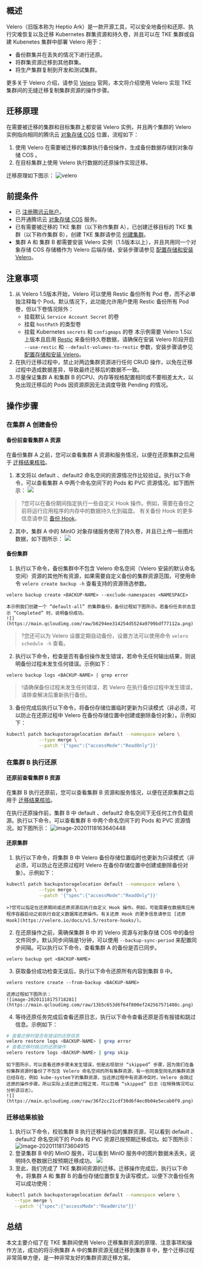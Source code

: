 ## 概述

Velero（旧版本称为 Heptio Ark）是一款开源工具，可以安全地备份和还原、执行灾难恢复以及迁移 Kubernetes 群集资源和持久卷，并且可以在 TKE 集群或自建 Kubenetes 集群中部署 Velero 用于：
- 备份群集并在丢失的情况下进行还原。
- 将群集资源迁移到其他群集。
- 将生产集群复制到开发和测试集群。

更多关于 Velero 介绍，请参见 [Velero](https://velero.io/) 官网，本文将介绍使用 Velero 实现 TKE 集群间的无缝迁移复制集群资源的操作步骤。


## 迁移原理

在需要被迁移的集群和目标集群上都安装 Velero 实例，并且两个集群的 Velero 实例指向相同的腾讯云 [对象存储 COS](https://cloud.tencent.com/document/product/436) 位置，流程如下：
1. 使用 Velero 在需要被迁移的集群执行备份操作，生成备份数据存储到对象存储 COS 。
2. 在目标集群上使用 Velero 执行数据的还原操作实现迁移。

迁移原理如下图示：
![velero](https://main.qcloudimg.com/raw/61a9cfc9067555df1494fe1f48add278.jpg)



## 前提条件

- 已 [注册腾讯云账户](https://cloud.tencent.com/register)。
- 已开通腾讯云 [对象存储 COS](https://console.cloud.tencent.com/cos5) 服务。
- 已有需要被迁移的 TKE 集群（以下称作集群 A），已创建迁移目标的 TKE 集群（以下称作集群 B），创建 TKE 集群请参见 [创建集群](https://cloud.tencent.com/document/product/457/32189)。
- 集群 A 和 集群 B 都需要安装 Velero 实例（1.5版本以上），并且共用同一个对象存储 COS 存储桶作为 Velero 后端存储，安装步骤请参见 [配置存储和安装 Velero](https://cloud.tencent.com/document/product/457/50122#.E9.85.8D.E7.BD.AE.E5.AD.98.E5.82.A8)。



## 注意事项

1. 从 Velero 1.5版本开始，Velero 可以使用 Restic 备份所有 Pod 卷，而不必单独注释每个 Pod。默认情况下，此功能允许用户使用 Restic 备份所有 Pod 卷，但以下卷情况除外：
   - 挂载默认 `Service Account Secret` 的卷
   - 挂载 `hostPath` 的类型卷
   - 挂载 Kubernetes `secrets` 和 `configmaps` 的卷
本示例需要 Velero 1.5以上版本且启用 [Restic](https://velero.io/docs/v1.5/restic/) 来备份持久卷数据，请确保在安装 Velero 阶段开启 `--use-restic` 和 `--default-volumes-to-restic` 参数，安装步骤请参见 [配置存储和安装 Velero](https://cloud.tencent.com/document/product/457/50122#.E9.85.8D.E7.BD.AE.E5.AD.98.E5.82.A8)。
2. 在执行迁移过程中，禁止对两边集群资源进行任何 CRUD 操作，以免在迁移过程中造成数据差异，导致最终迁移后的数据不一致。 
3. 尽量保证集群 A 和集群 B 的CPU、内存等规格配置相同或不要相差太大，以免出现迁移后的 Pods 因资源原因无法调度导致 Pending 的情况。


## 操作步骤

### 在集群 A 创建备份



#### 备份前查看集群 A 资源


在备份集群 A 之前，您可以查看集群 A 资源和服务情况，以便在还原集群之后用于 [迁移结果核验](#.E8.BF.81.E7.A7.BB.E7.BB.93.E6.9E.9C.E6.A0.B8.E9.AA.8C)。

1. 本文将以 default 、default2 命名空间的资源情况作比较验证。执行以下命令，可以查看集群 A 中两个命名空间下的 Pods 和 PVC 资源情况。如下图所示：
![](https://main.qcloudimg.com/raw/f5c455c011d88bbfeac344d1dc51fbfd.png)
>?您可以在备份期间指定执行一些自定义 Hook 操作。例如，需要在备份之前将运行应用程序的内存中的数据持久化到磁盘。 有关备份 Hook 的更多信息请参见 [备份 Hook](https://velero.io/docs/v1.5/backup-hooks/)。
2. 其中，集群 A 中的 MinIO 对象存储服务使用了持久卷，并且已上传一些图片数据，如下图所示：
![](https://main.qcloudimg.com/raw/b1260153686533a1384e2686ffe03fd1.png)

#### 备份集群

1. 执行以下命令，备份集群中不包含 Velero 命名空间（Velero 安装的默认命名空间）资源的其他所有资源，如果需要自定义备份的集群资源范围，可使用命令 `velero create backup -h` 查看支持的资源筛选参数。
```fallback
velero backup create <BACKUP-NAME> --exclude-namespaces <NAMESPACE>
```
	本示例我们创建一个 “default-all” 的集群备份，备份过程如下图所示。若备份任务状态显示 “Completed” 时，说明备份成功。
	![](https://main.qcloudimg.com/raw/b6294ee314254d5524a9799bdf77112a.png)
>?您还可以为 Velero 设置定期自动备份，设置方法可以使用命令 `velero schedule -h`  查看。
2. 执行以下命令，检查是否有备份操作发生错误，若命令无任何输出结果，则说明备份过程未发生任何错误。示例如下：
```
velero backup logs <BACKUP-NAME> | grep error
```
>!请确保备份过程未发生任何错误，若 Velero 在执行备份过程中发生错误，请排查解决后重新执行备份。
3. 备份完成后执行以下命令，将备份存储位置临时更新为只读模式（非必须，可以防止在还原过程中 Velero 在备份存储位置中创建或删除备份对象）。示例如下：
```bash
kubectl patch backupstoragelocation default --namespace velero \
			--type merge \
			--patch '{"spec":{"accessMode":"ReadOnly"}}'
```

### 在集群 B 执行还原

#### 还原前查看集群 B 资源

在集群 B 执行还原前，您可以查看集群 B 资源和服务情况，以便在还原集群之后用于 [迁移结果核验](#.E8.BF.81.E7.A7.BB.E7.BB.93.E6.9E.9C.E6.A0.B8.E9.AA.8C)。


在执行还原操作前，集群 B 中 default 、default2 命名空间下无任何工作负载资源。执行以下命令，可以查看集群 B 中两个命名空间下的 Pods 和 PVC 资源情况。如下图所示：
![image-20201118163640448](https://main.qcloudimg.com/raw/69447424d741418a88a85b7579fd124c.png)


#### 还原集群

1. 执行以下命令，将集群 B 中 Velero 备份存储位置临时也更新为只读模式（非必须，可以防止在还原过程时 Velero 在备份存储位置中创建或删除备份对象）。示例如下：
```bash
kubectl patch backupstoragelocation default --namespace velero \
			--type merge \
			--patch '{"spec":{"accessMode":"ReadOnly"}}'
```
	>?您可以指定在还原期间或还原资源后执行自定义 Hook 操作。例如，可能需要在数据库应用程序容器启动之前执行自定义数据库还原操作。有关还原 Hook 的更多信息请参见 [还原 Hook](https://velero.io/docs/v1.5/restore-hooks/)。

2. 在还原操作之前，需确保集群 B 中 的 Velero 资源与对象存储 COS 中的备份文件同步。默认同步间隔是1分钟，可以使用 `--backup-sync-period` 来配置同步间隔。可以执行以下命令，查看集群 A 的备份是否已同步。
```fallback
velero backup get <BACKUP-NAME>
```
3. 获取备份成功检查无误后，执行以下命令还原所有内容到集群 B 中。
```fallback
velero restore create --from-backup <BACKUP-NAME>
```
	还原过程如下图所示：
	![image-20201118175718281](https://main.qcloudimg.com/raw/13b5c653d6f64f800ef242567571408c.png)
4. 等待还原任务完成后查看还原日志，执行以下命令查看还原是否有报错和跳过信息。示例如下：
```bash
# 查看迁移时是否有错误的还原信息
velero restore logs <BACKUP-NAME> | grep error 
# 查看迁移时跳过的还原操作
velero restore logs <BACKUP-NAME> | grep skip
```
	如下图所示，可以查看还原步骤未发生错误，但是出现部分 “skipped” 步骤，因为我们在备份集群资源时备份了不包含 Velero 命名空间的所有集群资源，有一些同类型同名的集群资源已经存在，例如 kube-system下的集群资源，当还原过程中有资源冲突时，Velero 会跳过还原的操作步骤。所以实际上该还原过程正常，可以忽略 “skipped” 日志（在特殊情况可以分析该日志）。
	![](https://main.qcloudimg.com/raw/36f2cc21cdf30d6f4ec0b04e5ecab0f9.png)




### 迁移结果核验

1. 执行以下命令，校验集群 B 执行迁移操作后的集群资源，可以看到 default 、default2 命名空间下的 Pods 和 PVC 资源已按预期迁移成功。如下图所示：
![image-20201118173604915](https://main.qcloudimg.com/raw/57b9724a809ea73a699fc4c437da07b7.png)
2. 登录集群 B 中的 MinIO 服务，可以看到 MinIO 服务中的图片数据未丢失，说明持久卷数据已按预期迁移成功。
![](https://main.qcloudimg.com/raw/c42a59abebd5049c0f85c564bcbf03f2.png)
3. 至此，我们完成了 TKE 集群间资源的迁移。迁移操作完成后，执行以下命令，将集群 A 和 集群 B 的备份存储位置恢复为读写模式，以便下次备份任务可以成功使用：
```bash
kubectl patch backupstoragelocation default --namespace velero \
   --type merge \
   --patch '{"spec":{"accessMode":"ReadWrite"}}'
```



## 总结

本文主要介绍了在 TKE 集群间使用 Velero 迁移集群资源的原理、注意事项和操作方法，成功的将示例集群 A 中的集群资源无缝迁移到集群 B 中，整个迁移过程非常简单方便，是一种非常友好的集群资源迁移方案。

